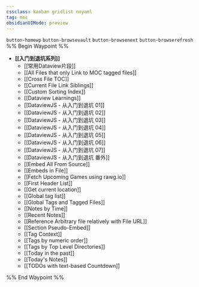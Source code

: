 ```yaml
---
cssclass: kanban gridlist noyaml
tag: moc
obsidianUIMode: preview
---
```

`button-homewp`  `button-browsevault`  `button-browsenext` `button-browserefresh`
%% Begin Waypoint %%
- **[[入门到退坑系列]]**
	- [[常用Dataview片段]]
	- [[All Files that only Link to MOC tagged files]]
	- [[Cross File TOC]]
	- [[Current File Link Siblings]]
	- [[Custom Sorting Index]]
	- [[Dataview Learnings]]
	- [[DataviewJS - 从入门到退坑 01]]
	- [[DataviewJS - 从入门到退坑 02]]
	- [[DataviewJS - 从入门到退坑 03]]
	- [[DataviewJS - 从入门到退坑 04]]
	- [[DataviewJS - 从入门到退坑 05]]
	- [[DataviewJS - 从入门到退坑 06]]
	- [[DataviewJS - 从入门到退坑 07]]
	- [[DataviewJS - 从入门到退坑 番外]]
	- [[Embed All From Source]]
	- [[Embeds in File]]
	- [[Fetch Upcoming Games using rawg.io]]
	- [[First Header List]]
	- [[Get current location]]
	- [[Global tag list]]
	- [[Global Tags and Tagged Files]]
	- [[Notes by Time]]
	- [[Recent Notes]]
	- [[Reference Arbitrary file relatively with File URL]]
	- [[Section Pseudo-Embed]]
	- [[Tag Context]]
	- [[Tags by numeric order]]
	- [[Tags by Top Level Directories]]
	- [[Today in the past]]
	- [[Today's Notes]]
	- [[TODOs with text-based Countdown]]

%% End Waypoint %%
